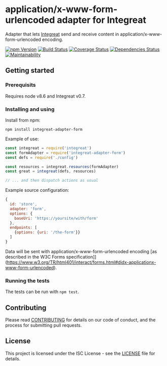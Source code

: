 # application/x-www-form-urlencoded adapter for Integreat

Adapter that lets
[Integreat](https://github.com/integreat-io/integreat) send and receive content
in application/x-www-form-urlencoded encoding.

[![npm Version](https://img.shields.io/npm/v/integreat-adapter-form.svg)](https://www.npmjs.com/package/integreat-adapter-form)
[![Build Status](https://travis-ci.org/integreat-io/integreat-adapter-form.svg?branch=master)](https://travis-ci.org/integreat-io/integreat-adapter-form)
[![Coverage Status](https://coveralls.io/repos/github/integreat-io/integreat-adapter-form/badge.svg?branch=master)](https://coveralls.io/github/integreat-io/integreat-adapter-form?branch=master)
[![Dependencies Status](https://tidelift.com/badges/github/integreat-io/integreat-adapter-form?style=flat)](https://tidelift.com/repo/github/integreat-io/integreat-adapter-form)
[![Maintainability](https://api.codeclimate.com/v1/badges/6331723a6ff61de5f232/maintainability)](https://codeclimate.com/github/integreat-io/integreat-adapter-form/maintainability)

## Getting started

### Prerequisits

Requires node v8.6 and Integreat v0.7.

### Installing and using

Install from npm:

```
npm install integreat-adapter-form
```

Example of use:
```javascript
const integreat = require('integreat')
const formAdapter = require('integreat-adapter-form')
const defs = require('./config')

const resources = integreat.resources(formAdapter)
const great = integreat(defs, resources)

// ... and then dispatch actions as usual
```

Example source configuration:

```javascript
{
  id: 'store',
  adapter: 'form',
  options: {
    baseUri: 'https://yoursite/with/form'
  },
  endpoints: [
    {options: {uri: '/the-form'}}
  ]
}
```

Data will be sent with application/x-www-form-urlencoded encoding [as described
in the W3C Forms specification]](https://www.w3.org/TR/html401/interact/forms.html#didx-applicationx-www-form-urlencoded).

### Running the tests

The tests can be run with `npm test`.

## Contributing

Please read
[CONTRIBUTING](https://github.com/integreat-io/integreat-adapter-form/blob/master/CONTRIBUTING.md)
for details on our code of conduct, and the process for submitting pull
requests.

## License

This project is licensed under the ISC License - see the
[LICENSE](https://github.com/integreat-io/integreat-adapter-form/blob/master/LICENSE)
file for details.
